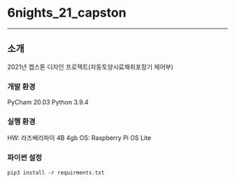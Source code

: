# 6nights_21_capston
-----

## 소개
2021년 켑스톤 디자인 프로젝트(자동토양시료채취포장기 제어부)


### 개발 환경
PyCham 20.03
Python 3.9.4

### 실행 환경
HW: 라즈베리파이 4B 4gb
OS: Raspberry Pi OS Lite

### 파이썬 설정
```
pip3 install -r requirments.txt
```